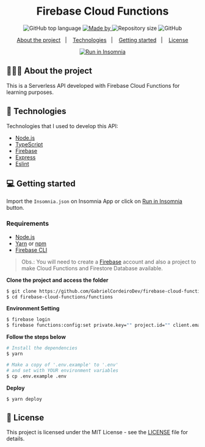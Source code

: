 <h1 align="center">
  Firebase Cloud Functions
</h1>

<p align="center">
  <img alt="GitHub top language" src="https://img.shields.io/github/languages/top/GabrielCordeiroDev/firebase-cloud-functions">

  <a href="https://www.linkedin.com/in/dev-gabriel-cordeiro/">
    <img alt="Made by" src="https://img.shields.io/badge/made%20by-Gabriel%20Cordeiro-gree">
  </a>
  
  <img alt="Repository size" src="https://img.shields.io/github/repo-size/GabrielCordeiroDev/firebase-cloud-functions">
  
  <img alt="GitHub" src="https://img.shields.io/github/license/GabrielCordeiroDev/firebase-cloud-functions">
</p>

<p align="center">
  <a href="#-about-the-project">About the project</a>&nbsp;&nbsp;&nbsp;|&nbsp;&nbsp;&nbsp;
  <a href="#-technologies">Technologies</a>&nbsp;&nbsp;&nbsp;|&nbsp;&nbsp;&nbsp;
  <a href="#-getting-started">Getting started</a>&nbsp;&nbsp;&nbsp;|&nbsp;&nbsp;&nbsp;
  <a href="#-license">License</a>
</p>

<p id="insomniaButton" align="center">
  <a href="https://insomnia.rest/run/?label=Firebase%20Cloud%20Functions&uri=https%3A%2F%2Fraw.githubusercontent.com%2FGabrielCordeiroDev%2Ffirebase-cloud-functions%2Fmain%2FInsomnia.json" target="_blank"><img src="https://insomnia.rest/images/run.svg" alt="Run in Insomnia"></a>
</p>

## 👨🏻‍💻 About the project

This is a Serverless API developed with Firebase Cloud Functions for learning purposes.

## 🚀 Technologies

Technologies that I used to develop this API:

- [Node.js](https://nodejs.org/en/)
- [TypeScript](https://www.typescriptlang.org/)
- [Firebase](https://firebase.google.com/)
- [Express](https://expressjs.com/pt-br/)
- [Eslint](https://eslint.org/)

## 💻 Getting started

Import the `Insomnia.json` on Insomnia App or click on [Run in Insomnia](#insomniaButton) button.

### Requirements

- [Node.js](https://nodejs.org/en/)
- [Yarn](https://classic.yarnpkg.com/) or [npm](https://www.npmjs.com/)
- [Firebase CLI](https://firebase.google.com/docs/cli)

> Obs.: You will need to create a [Firebase](https://firebase.google.com/) account and also a project to make Cloud Functions and Firestore Database available.

**Clone the project and access the folder**

```bash
$ git clone https://github.com/GabrielCordeiroDev/firebase-cloud-functions
$ cd firebase-cloud-functions/functions
```

**Environment Setting**

```bash
$ firebase login
$ firebase functions:config:set private.key="" project.id="" client.email=""
```

**Follow the steps below**

```bash
# Install the dependencies
$ yarn

# Make a copy of '.env.example' to '.env'
# and set with YOUR environment variables
$ cp .env.example .env
```

**Deploy**

```
$ yarn deploy
```

## 📝 License

This project is licensed under the MIT License - see the [LICENSE](https://github.com/GabrielCordeiroDev/firebase-cloud-functions/blob/main/LICENSE) file for details.
